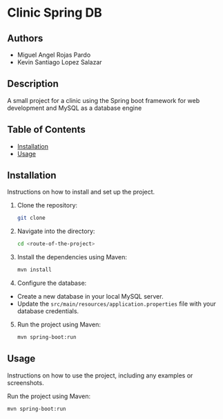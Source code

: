# Clinic Spring DB

## Authors
- Miguel Angel Rojas Pardo
- Kevin Santiago Lopez Salazar

## Description

A small project for a clinic using the Spring boot framework for web development and MySQL as a database engine

## Table of Contents

  -   [Installation](#installation)
  -   [Usage](#usage)

## Installation

Instructions on how to install and set up the project.

1. Clone the repository:
   ```bash
   git clone
   ```
   
2. Navigate into the directory:
    ```bash
   cd <route-of-the-project>
   ```

3. Install the dependencies using Maven:
   ```bash
   mvn install
   ```
   
4. Configure the database:
- Create a new database in your local MySQL server.
- Update the `src/main/resources/application.properties` file with your database credentials.

5. Run the project using Maven:
   ```bash
   mvn spring-boot:run
   ```
   
## Usage

Instructions on how to use the project, including any examples or screenshots.

 Run the project using Maven:
   ```bash
   mvn spring-boot:run
   ```
